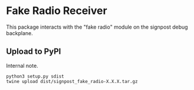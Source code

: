Fake Radio Receiver
===========

This package interacts with the "fake radio" module on the signpost
debug backplane.

Upload to PyPI
--------------

Internal note.

    python3 setup.py sdist
    twine upload dist/signpost_fake_radio-X.X.X.tar.gz
